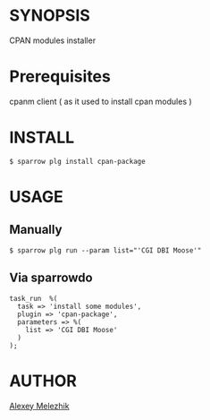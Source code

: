 # SYNOPSIS

CPAN modules installer


# Prerequisites

cpanm client ( as it used to install cpan modules )


# INSTALL

    $ sparrow plg install cpan-package


# USAGE

## Manually

    $ sparrow plg run --param list="'CGI DBI Moose'"

## Via sparrowdo

    task_run  %(
      task => 'install some modules',
      plugin => 'cpan-package',
      parameters => %( 
        list => 'CGI DBI Moose' 
      )
    );
    

# AUTHOR

[Alexey Melezhik](mailto:melezhik@gmail.com)


